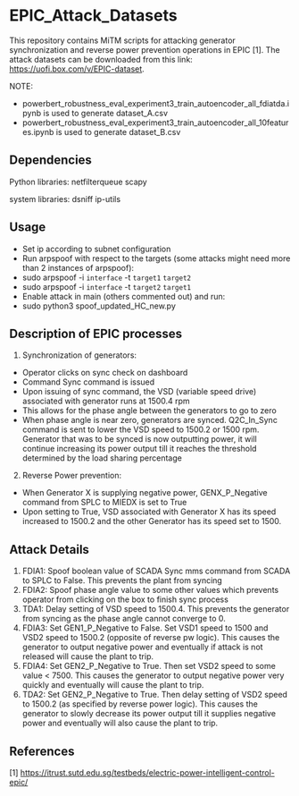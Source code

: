 # EPIC_Attack_Datasets
This repository contains MiTM scripts for attacking generator synchronization and reverse power prevention operations in EPIC [1]. The attack datasets can be downloaded from this link: https://uofi.box.com/v/EPIC-dataset.

NOTE:

- powerbert_robustness_eval_experiment3_train_autoencoder_all_fdiatda.ipynb is used to generate dataset_A.csv
- powerbert_robustness_eval_experiment3_train_autoencoder_all_10features.ipynb is used to generate dataset_B.csv

## Dependencies
Python libraries:
netfilterqueue
scapy

system libraries:
dsniff
ip-utils

## Usage

- Set ip according to subnet configuration
- Run arpspoof with respect to the targets (some attacks might need more than 2 instances of arpspoof):
- sudo arpspoof -i `interface` -t `target1` `target2`
- sudo arpspoof -i `interface` -t `target2` `target1`
- Enable attack in main (others commented out) and run:
- sudo python3 spoof_updated_HC_new.py

## Description of EPIC processes
1) Synchronization of generators:
- Operator clicks on sync check on dashboard
- Command Sync command is issued
- Upon issuing of sync command, the VSD (variable speed drive) associated with generator runs at 1500.4 rpm
- This allows for the phase angle between the generators to go to zero
- When phase angle is near zero, generators are synced. Q2C_In_Sync command is sent to lower the VSD speed to 1500.2 or 1500 rpm. Generator that was to be synced is now outputting power, it will continue increasing its power output till it reaches the threshold determined by the load sharing percentage

2) Reverse Power prevention:
- When Generator X is supplying negative power, GENX_P_Negative command from SPLC to MIEDX is set to True
- Upon setting to True, VSD associated with Generator X has its speed increased to 1500.2 and the other Generator has its speed set to 1500. 

## Attack Details

1) FDIA1: Spoof boolean value of SCADA Sync mms command from SCADA to SPLC to False. This prevents the plant from syncing
2) FDIA2: Spoof phase angle value to some other values which prevents operator from clicking on the box to finish sync process
3) TDA1: Delay setting of VSD speed to 1500.4. This prevents the generator from syncing as the phase angle cannot converge to 0. 
4) FDIA3: Set GEN1_P_Negative to False. Set VSD1 speed to 1500 and VSD2 speed to 1500.2 (opposite of reverse pw logic). This causes the generator to output negative power and eventually if attack is not released will cause the plant to trip. 
5) FDIA4: Set GEN2_P_Negative to True. Then set VSD2 speed to some value < 7500. This causes the generator to output negative power very quickly and eventually will cause the plant to trip. 
6) TDA2: Set GEN2_P_Negative to True. Then delay setting of VSD2 speed to 1500.2 (as specified by reverse power logic). This causes the generator to slowly decrease its power output till it supplies negative power and eventually will also cause the plant to trip. 

## References
[1] https://itrust.sutd.edu.sg/testbeds/electric-power-intelligent-control-epic/
